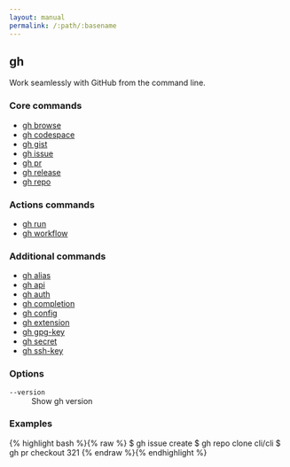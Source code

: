 ```yaml
---
layout: manual
permalink: /:path/:basename
---
```


## gh

Work seamlessly with GitHub from the command line.

### Core commands

* [gh browse](./gh_browse)
* [gh codespace](./gh_codespace)
* [gh gist](./gh_gist)
* [gh issue](./gh_issue)
* [gh pr](./gh_pr)
* [gh release](./gh_release)
* [gh repo](./gh_repo)


### Actions commands

* [gh run](./gh_run)
* [gh workflow](./gh_workflow)


### Additional commands

* [gh alias](./gh_alias)
* [gh api](./gh_api)
* [gh auth](./gh_auth)
* [gh completion](./gh_completion)
* [gh config](./gh_config)
* [gh extension](./gh_extension)
* [gh gpg-key](./gh_gpg-key)
* [gh secret](./gh_secret)
* [gh ssh-key](./gh_ssh-key)


### Options


<dl class="flags">
	<dt><code>--version</code></dt>
	<dd>Show gh version</dd>
</dl>


### Examples

{% highlight bash %}{% raw %}
$ gh issue create
$ gh repo clone cli/cli
$ gh pr checkout 321
{% endraw %}{% endhighlight %}

